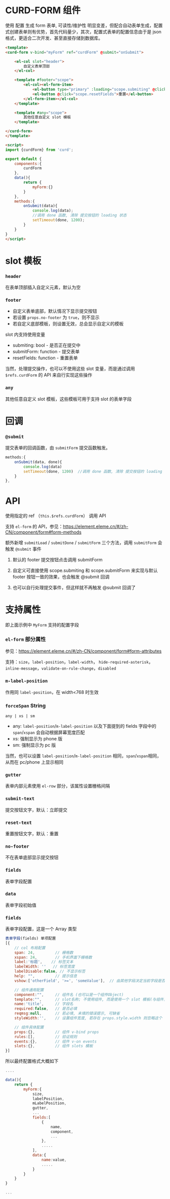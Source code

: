 # CURD-FORM 组件

使用 配置 生成 form 表单, 可读性/维护性 明显变差，但配合自动表单生成，配置式创建表单则有优势，首先代码量少，其次，配置式表单的配置信息由于是 json 格式，更适合二次开发、甚至直接存储到数据库。

```html
<template>
<curd-form v-bind="myForm" ref="curdForm" @submit="onSubmit">

    <el-col slot="header">
        自定义表单顶部
    </el-col>

    <template #footer="scope">
        <el-col><el-form-item>
            <el-button type="primary" :loading="scope.submiting" @click="scope.submitForm">立即提交</el-button>
            <el-button @click="scope.resetFields">重置</el-button>
        </el-form-item></el-col>
    </template>

    <template #any="scope">
        其他任意自定义 slot 模板
    </template>

</curd-form>
</template>

<script>
import {curdForm} from 'curd';

export default {
    components:{
        curdForm
    },
    data(){
        return {
            myForm:{}
        }
    },
    methods:{
        onSubmit(data){
            console.log(data);
            //调用 done 函数, 清除 提交按钮的 loading 状态
            setTimeout(done, 1200);
        }
    }
}
</script>
```


# slot 模板

### `header`

在表单顶部插入自定义元素，默认为空

### `footer`

 - 自定义表单底部，默认情况下显示提交按钮
 - 若设置 `props.no-footer` 为 `true`，则不显示
 - 若自定义底部模板，则设置无效，总会显示自定义的模板

slot 内支持使用变量
- submiting: bool - 是否正在提交中
- submitForm: function  - 提交表单
- resetFields: function  - 重置表单

当然，处理提交操作，也可以不使用这些 slot 变量，而是通过调用 `$refs.curdForm` 的 API 来自行实现这些操作

### `any`

其他任意自定义 slot 模板，这些模板可用于支持 slot 的表单字段


# 回调

### `@submit`

提交表单的回调函数，由 `submitForm` 提交函数触发。

```js
methods:{
    onSubmit(data, done){
        console.log(data)
        setTimeout(done, 1200)  //调用 done 函数, 清除 提交按钮的 loading 状态
    }
},
```

# API

使用指定的 ref （`this.$refs.curdForm`） 调用 API

支持 `el-form` 的 API，参见：https://element.eleme.cn/#/zh-CN/component/form#form-methods

额外新增 `submitLoad` / `submitDone` / `submitForm` 三个方法，调用 `submitForm` 会触发 `@submit` 事件

1. 默认的 footer 提交按钮点击调用 submitForm

2. 自定义可直接使用 scope.submiting 和 scope.submitForm 来实现与默认 footer 按钮一致的效果，也会触发 @submit 回调

3. 也可以自行处理提交事件，但这样就不再触发 @submit 回调了



# 支持属性

即上面示例中 `MyForm` 支持的配置字段

### `el-form` 部分属性

参见：https://element.eleme.cn/#/zh-CN/component/form#form-attributes

支持：`size`，`label-position`，`label-width`， `hide-required-asterisk`，`inline-message`，`validate-on-rule-change`，`disabled`

### `m-label-position`

作用同 `label-position`，在 width<768 时生效

### `forceSpan` String

`any | xs | sm`

- any: `label-position`/`m-label-position` 以及下面提到的 fields 字段中的 `span`/`xspan` 会自动根据屏幕宽度匹配
- xs: 强制显示为 phone 版
- sm: 强制显示为 pc 版

当然，也可以设置 `label-position`/`m-label-position` 相同，`span`/`xspan`相同，从而在 pc/phone 上显示相同

### `gutter`

表单内部元素使用 `el-row` 部分，该属性设置栅格间隔

### `submit-text`

提交按钮文字，默认：立即提交

### `reset-text`

重置按钮文字，默认：重置

### `no-footer`

不在表单底部显示提交按钮

### `fields`

表单字段配置

### `data`

表单字段初始值


### `fields`

表单字段配置，这是一个 Array 类型

```js
表单字段(fields) 单项配置
[{
    // col 布局配置
    span: 24,         // 栅格数
    xspan: 24,        // 手机界面下栅格数
    label:'标题',    // 标签文本
    labelWidth: ''   // 标签宽度
    labelDisable:false, // 不显示标签
    help: "",         // 提示信息
    vshow:['otherField', '>=', 'someValue'],  // 由其他字段决定当前字段是否显示

    // 组件通用配置
    component:"",     // 组件名 (也可以是一个组件Object)
    template:"",      // slot名称; 不使用组件, 而是使用一个 slot 模板(与组件互斥,二选一,组件优先)
    name:'title',     // 字段名
    required:false,   // 是否必填
    reqmsg:null,      // 若必填, 未填的错误提示, 可缺省
    styleWidth:'',    // 设置组件宽度, 若存在 props.style.width 则忽略这个

    // 组件具体配置
    props:{},         // 组件 v-bind props  
    rules:[],         // 验证规则
    events:{},        // 组件 v-on events 
    slots:{},         // 组件 slots 模板
}]
```

所以最终配置格式大概如下

```js
....

data(){
    return {
        myForm:{
            size,
            labelPosition,
            mLabelPosition,
            gutter,
            ...
            fields:[
                {
                    name,
                    component,
                    ...
                },
                .....
            ],
            data:{
                name:value,
                .....
            }
        }
    }
}

...
```

